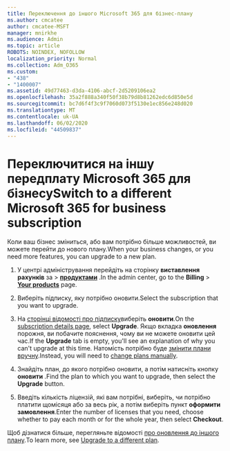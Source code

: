 ```yaml
---
title: Переключення до іншого Microsoft 365 для бізнес-плану
ms.author: cmcatee
author: cmcatee-MSFT
manager: mnirkhe
ms.audience: Admin
ms.topic: article
ROBOTS: NOINDEX, NOFOLLOW
localization_priority: Normal
ms.collection: Adm_O365
ms.custom:
- "438"
- "1400007"
ms.assetid: 49d77463-d3da-4106-abcf-2d5209106ea2
ms.openlocfilehash: 35a2f888a340f50f38b79d8b81262edc6d850e5d
ms.sourcegitcommit: bc7d6f4f3c9f7060d073f5130e1ec856e248d020
ms.translationtype: MT
ms.contentlocale: uk-UA
ms.lasthandoff: 06/02/2020
ms.locfileid: "44509837"
---
```

# <a name="switch-to-a-different-microsoft-365-for-business-subscription"></a><span data-ttu-id="908c4-102">Переключитися на іншу передплату Microsoft 365 для бізнесу</span><span class="sxs-lookup"><span data-stu-id="908c4-102">Switch to a different Microsoft 365 for business subscription</span></span>

<span data-ttu-id="908c4-103">Коли ваш бізнес зміниться, або вам потрібно більше можливостей, ви можете перейти до нового плану.</span><span class="sxs-lookup"><span data-stu-id="908c4-103">When your business changes, or you need more features, you can upgrade to a new plan.</span></span>
  
1. <span data-ttu-id="908c4-104">У центрі адміністрування перейдіть на сторінку **виставлення рахунків** за \> **[продуктами](https://go.microsoft.com/fwlink/p/?linkid=842054)** .</span><span class="sxs-lookup"><span data-stu-id="908c4-104">In the admin center, go to the **Billing** \> **[Your products](https://go.microsoft.com/fwlink/p/?linkid=842054)** page.</span></span>

2. <span data-ttu-id="908c4-105">Виберіть підписку, яку потрібно оновити.</span><span class="sxs-lookup"><span data-stu-id="908c4-105">Select the subscription that you want to upgrade.</span></span>

3. <span data-ttu-id="908c4-106">На [сторінці відомості про підписку](https://admin.microsoft.com/AdminPortal/Home#/subscriptions/webdirect%252F0dbaa202-d590-4529-98c2-a5e2ebaac702)виберіть **оновити**.</span><span class="sxs-lookup"><span data-stu-id="908c4-106">On the [subscription details page](https://admin.microsoft.com/AdminPortal/Home#/subscriptions/webdirect%252F0dbaa202-d590-4529-98c2-a5e2ebaac702), select **Upgrade**.</span></span>  <span data-ttu-id="908c4-107">Якщо вкладка **оновлення** порожня, ви побачите пояснення, чому ви не можете оновити цей час.</span><span class="sxs-lookup"><span data-stu-id="908c4-107">If the **Upgrade** tab is empty, you'll see an explanation of why you can't upgrade at this time.</span></span> <span data-ttu-id="908c4-108">Натомість потрібно буде [змінити плани вручну](https://docs.microsoft.com/microsoft-365/commerce/subscriptions/change-plans-manually?view=o365-worldwide).</span><span class="sxs-lookup"><span data-stu-id="908c4-108">Instead, you will need to [change plans manually](https://docs.microsoft.com/microsoft-365/commerce/subscriptions/change-plans-manually?view=o365-worldwide).</span></span>

4. <span data-ttu-id="908c4-109">Знайдіть план, до якого потрібно оновити, а потім натисніть кнопку **оновити** .</span><span class="sxs-lookup"><span data-stu-id="908c4-109">Find the plan to which you want to upgrade, then select the **Upgrade** button.</span></span>

5. <span data-ttu-id="908c4-110">Введіть кількість ліцензій, які вам потрібні, виберіть, чи потрібно платити щомісяця або за весь рік, а потім виберіть пункт **оформити замовлення**.</span><span class="sxs-lookup"><span data-stu-id="908c4-110">Enter the number of licenses that you need, choose whether to pay each month or for the whole year, then select **Checkout**.</span></span>

<span data-ttu-id="908c4-111">Щоб дізнатися більше, перегляньте відомості [про оновлення до іншого плану](https://docs.microsoft.com/microsoft-365/commerce/subscriptions/upgrade-to-different-plan).</span><span class="sxs-lookup"><span data-stu-id="908c4-111">To learn more, see [Upgrade to a different plan](https://docs.microsoft.com/microsoft-365/commerce/subscriptions/upgrade-to-different-plan).</span></span>
